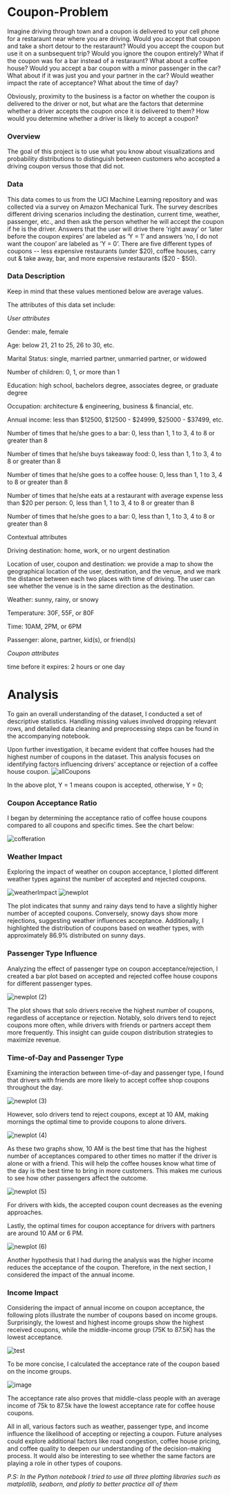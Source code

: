 # Coupon-Problem
Imagine driving through town and a coupon is delivered to your cell phone for a restaraunt near where you are driving. Would you accept that coupon and take a short detour to the restaraunt? Would you accept the coupon but use it on a sunbsequent trip? Would you ignore the coupon entirely? What if the coupon was for a bar instead of a restaraunt? What about a coffee house? Would you accept a bar coupon with a minor passenger in the car? What about if it was just you and your partner in the car? Would weather impact the rate of acceptance? What about the time of day?

Obviously, proximity to the business is a factor on whether the coupon is delivered to the driver or not, but what are the factors that determine whether a driver accepts the coupon once it is delivered to them? How would you determine whether a driver is likely to accept a coupon?

### Overview 

The goal of this project is to use what you know about visualizations and probability distributions to distinguish between customers who accepted a driving coupon versus those that did not.

### Data

This data comes to us from the UCI Machine Learning repository and was collected via a survey on Amazon Mechanical Turk. The survey describes different driving scenarios including the destination, current time, weather, passenger, etc., and then ask the person whether he will accept the coupon if he is the driver. Answers that the user will drive there ‘right away’ or ‘later before the coupon expires’ are labeled as ‘Y = 1’ and answers ‘no, I do not want the coupon’ are labeled as ‘Y = 0’. There are five different types of coupons -- less expensive restaurants (under $20), coffee houses, carry out & take away, bar, and more expensive restaurants ($20 - $50).

### Data Description
Keep in mind that these values mentioned below are average values.

The attributes of this data set include:

_User attributes_

Gender: male, female

Age: below 21, 21 to 25, 26 to 30, etc.

Marital Status: single, married partner, unmarried partner, or widowed

Number of children: 0, 1, or more than 1

Education: high school, bachelors degree, associates degree, or graduate degree

Occupation: architecture & engineering, business & financial, etc.

Annual income: less than $12500, $12500 - $24999, $25000 - $37499, etc.

Number of times that he/she goes to a bar: 0, less than 1, 1 to 3, 4 to 8 or greater than 8

Number of times that he/she buys takeaway food: 0, less than 1, 1 to 3, 4 to 8 or greater than 8

Number of times that he/she goes to a coffee house: 0, less than 1, 1 to 3, 4 to 8 or greater than 8

Number of times that he/she eats at a restaurant with average expense less than $20 per person: 0, less than 1, 1 to 3, 4 to 8 or greater than 8

Number of times that he/she goes to a bar: 0, less than 1, 1 to 3, 4 to 8 or greater than 8

Contextual attributes

Driving destination: home, work, or no urgent destination

Location of user, coupon and destination: we provide a map to show the geographical location of the user, destination, and the venue, and we mark the distance between each two places with time of driving. The user can see whether the venue is in the same direction as the destination.

Weather: sunny, rainy, or snowy

Temperature: 30F, 55F, or 80F

Time: 10AM, 2PM, or 6PM

Passenger: alone, partner, kid(s), or friend(s)

_Coupon attributes_

time before it expires: 2 hours or one day

# Analysis

To gain an overall understanding of the dataset, I conducted a set of descriptive statistics. Handling missing values involved dropping relevant rows, and detailed data cleaning and preprocessing steps can be found in the accompanying notebook.

Upon further investigation, it became evident that coffee houses had the highest number of coupons in the dataset. This analysis focuses on identifying factors influencing drivers' acceptance or rejection of a coffee house coupon.
![allCoupons](https://github.com/Hoomaaan/Coupon-Problem/assets/33916130/82126045-cc38-4d3d-ad70-855839c13744)

In the above plot, Y = 1 means coupon is accepted, otherwise, Y = 0;
### Coupon Acceptance Ratio
I began by determining the acceptance ratio of coffee house coupons compared to all coupons and specific times. See the chart below:

![cofferation](https://github.com/Hoomaaan/Coupon-Problem/assets/33916130/1ac4400e-108e-45bb-ba2a-18a8b5b4bc8d)

### Weather Impact

Exploring the impact of weather on coupon acceptance, I plotted different weather types against the number of accepted and rejected coupons.

![weatherImpact](https://github.com/Hoomaaan/Coupon-Problem/assets/33916130/c26cc1dd-f57c-40d8-a570-809ea980386f)
![newplot](https://github.com/Hoomaaan/Coupon-Problem/assets/33916130/5d150ca4-314c-4eb2-84c8-5ae0db87130e)

The plot indicates that sunny and rainy days tend to have a slightly higher number of accepted coupons. Conversely, snowy days show more rejections, suggesting weather influences acceptance. Additionally, I highlighted the distribution of coupons based on weather types, with approximately 86.9% distributed on sunny days.

### Passenger Type Influence

Analyzing the effect of passenger type on coupon acceptance/rejection, I created a bar plot based on accepted and rejected coffee house coupons for different passenger types.

![newplot (2)](https://github.com/Hoomaaan/Coupon-Problem/assets/33916130/3f595e94-91ec-4e40-a6ec-99db5de598f6)

The plot shows that solo drivers receive the highest number of coupons, regardless of acceptance or rejection. Notably, solo drivers tend to reject coupons more often, while drivers with friends or partners accept them more frequently. This insight can guide coupon distribution strategies to maximize revenue.

### Time-of-Day and Passenger Type
Examining the interaction between time-of-day and passenger type, I found that drivers with friends are more likely to accept coffee shop coupons throughout the day.

![newplot (3)](https://github.com/Hoomaaan/Coupon-Problem/assets/33916130/d3fe8bec-06c7-4cd6-b812-04d774ab85a8)

However, solo drivers tend to reject coupons, except at 10 AM, making mornings the optimal time to provide coupons to alone drivers.

![newplot (4)](https://github.com/Hoomaaan/Coupon-Problem/assets/33916130/08e540bd-ee3a-4a5a-903c-03fa6c1b6040)

As these two graphs show, 10 AM is the best time that has the highest number of acceptances compared to other times no matter if the driver is alone or with a friend. This will help the coffee houses know what time of the day is the best time to bring in more customers. This makes me curious to see how other passengers affect the outcome.

![newplot (5)](https://github.com/Hoomaaan/Coupon-Problem/assets/33916130/7bb41fd0-e165-442e-9a6b-dfbde5c6079f)

For drivers with kids, the accepted coupon count decreases as the evening approaches.

Lastly, the optimal times for coupon acceptance for drivers with partners are around 10 AM or 6 PM.

![newplot (6)](https://github.com/Hoomaaan/Coupon-Problem/assets/33916130/31d81b39-cd94-4fd0-8b48-97693538685a)

Another hypothesis that I had during the analysis was the higher income reduces the acceptance of the coupon. Therefore, in the next section, I considered the impact of the annual income.

### Income Impact

Considering the impact of annual income on coupon acceptance, the following plots illustrate the number of coupons based on income groups. Surprisingly, the lowest and highest income groups show the highest received coupons, while the middle-income group (75K to 87.5K) has the lowest acceptance.

![test](https://github.com/Hoomaaan/Coupon-Problem/assets/33916130/bb3ae144-7e94-4b45-ab6f-d9dffe429a47)

To be more concise, I calculated the acceptance rate of the coupon based on the income groups.

![image](https://github.com/Hoomaaan/Coupon-Problem/assets/33916130/3f241208-2125-4b15-ae3c-19370cedd440)

The acceptance rate also proves that middle-class people with an average income of 75k to 87.5k have the lowest acceptance rate for coffee house coupons.

All in all, various factors such as weather, passenger type, and income influence the likelihood of accepting or rejecting a coupon. Future analyses could explore additional factors like road congestion, coffee house pricing, and coffee quality to deepen our understanding of the decision-making process. It would also be interesting to see whether the same factors are playing a role in other types of coupons.

_P.S: In the Python notebook I tried to use all three plotting libraries such as matplotlib, seaborn, and plotly to better practice all of them_
